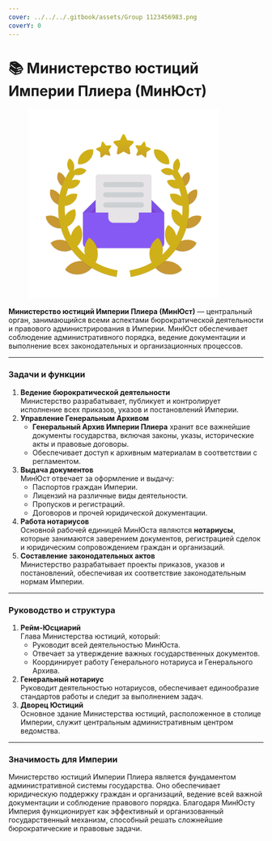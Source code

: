 ```yaml
---
cover: ../../../.gitbook/assets/Group 1123456983.png
coverY: 0
---
```


# 📚 Министерство юстиций Империи Плиера (МинЮст)

<figure><img src="../../../.gitbook/assets/Group 1123456972.png" alt="" width="375"><figcaption></figcaption></figure>

**Министерство юстиций Империи Плиера (МинЮст)** — центральный орган, занимающийся всеми аспектами бюрократической деятельности и правового администрирования в Империи. МинЮст обеспечивает соблюдение административного порядка, ведение документации и выполнение всех законодательных и организационных процессов.

***

### **Задачи и функции**

1. **Ведение бюрократической деятельности**\
   Министерство разрабатывает, публикует и контролирует исполнение всех приказов, указов и постановлений Империи.
2. **Управление Генеральным Архивом**
   * **Генеральный Архив Империи Плиера** хранит все важнейшие документы государства, включая законы, указы, исторические акты и правовые договоры.
   * Обеспечивает доступ к архивным материалам в соответствии с регламентом.
3. **Выдача документов**\
   МинЮст отвечает за оформление и выдачу:
   * Паспортов граждан Империи.
   * Лицензий на различные виды деятельности.
   * Пропусков и регистраций.
   * Договоров и прочей юридической документации.
4. **Работа нотариусов**\
   Основной рабочей единицей МинЮста являются **нотариусы**, которые занимаются заверением документов, регистрацией сделок и юридическим сопровождением граждан и организаций.
5. **Составление законодательных актов**\
   Министерство разрабатывает проекты приказов, указов и постановлений, обеспечивая их соответствие законодательным нормам Империи.

***

### **Руководство и структура**

1. **Рейм-Юсциарий**\
   Глава Министерства юстиций, который:
   * Руководит всей деятельностью МинЮста.
   * Отвечает за утверждение важных государственных документов.
   * Координирует работу Генерального нотариуса и Генерального Архива.
2. **Генеральный нотариус**\
   Руководит деятельностью нотариусов, обеспечивает единообразие стандартов работы и следит за выполнением задач.
3. **Дворец Юстиций**\
   Основное здание Министерства юстиций, расположенное в столице Империи, служит центральным административным центром ведомства.

***

### **Значимость для Империи**

Министерство юстиций Империи Плиера является фундаментом административной системы государства. Оно обеспечивает юридическую поддержку граждан и организаций, ведение всей важной документации и соблюдение правового порядка. Благодаря МинЮсту Империя функционирует как эффективный и организованный государственный механизм, способный решать сложнейшие бюрократические и правовые задачи.
